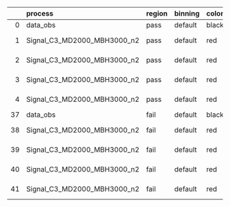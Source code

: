 |    | process                     | region   | binning   | color   | process_type   |   scale | variation   | source_filename                                                      | source_histname    | alias                       | title     |   combine_idx |     lnN |   shapes | syst_type   | direction   | variation_alias   |
|---:|:----------------------------|:---------|:----------|:--------|:---------------|--------:|:------------|:---------------------------------------------------------------------|:-------------------|:----------------------------|:----------|--------------:|--------:|---------:|:------------|:------------|:------------------|
|  0 | data_obs                    | pass     | default   | black   | DATA           |       1 | nominal     | ./histograms_for_2DAlphabet_v18//BH_Data.root                        | hpass              | Data                        | Data      |           nan | nan     |      nan | nan         | nan         | nan               |
|  1 | Signal_C3_MD2000_MBH3000_n2 | pass     | default   | red     | SIGNAL         |       1 | lumi        | ./histograms_for_2DAlphabet_v18//BH_Signal_C3_MD2000_MBH3000_n2.root | hpass              | Signal_C3_MD2000_MBH3000_n2 | BH signal |           nan |   1.016 |      nan | lnN         | nan         | nan               |
|  2 | Signal_C3_MD2000_MBH3000_n2 | pass     | default   | red     | SIGNAL         |       1 | SVM         | ./histograms_for_2DAlphabet_v18//BH_Signal_C3_MD2000_MBH3000_n2.root | hpass_SVMsyst_up   | Signal_C3_MD2000_MBH3000_n2 | BH signal |           nan | nan     |        1 | shapes      | Up          | SVMsyst           |
|  3 | Signal_C3_MD2000_MBH3000_n2 | pass     | default   | red     | SIGNAL         |       1 | SVM         | ./histograms_for_2DAlphabet_v18//BH_Signal_C3_MD2000_MBH3000_n2.root | hpass_SVMsyst_down | Signal_C3_MD2000_MBH3000_n2 | BH signal |           nan | nan     |        1 | shapes      | Down        | SVMsyst           |
|  4 | Signal_C3_MD2000_MBH3000_n2 | pass     | default   | red     | SIGNAL         |       1 | nominal     | ./histograms_for_2DAlphabet_v18//BH_Signal_C3_MD2000_MBH3000_n2.root | hpass              | Signal_C3_MD2000_MBH3000_n2 | BH signal |           nan | nan     |      nan | nan         | nan         | nan               |
| 37 | data_obs                    | fail     | default   | black   | DATA           |       1 | nominal     | ./histograms_for_2DAlphabet_v18//BH_Data.root                        | hfail              | Data                        | Data      |           nan | nan     |      nan | nan         | nan         | nan               |
| 38 | Signal_C3_MD2000_MBH3000_n2 | fail     | default   | red     | SIGNAL         |       1 | lumi        | ./histograms_for_2DAlphabet_v18//BH_Signal_C3_MD2000_MBH3000_n2.root | hfail              | Signal_C3_MD2000_MBH3000_n2 | BH signal |           nan |   1.016 |      nan | lnN         | nan         | nan               |
| 39 | Signal_C3_MD2000_MBH3000_n2 | fail     | default   | red     | SIGNAL         |       1 | SVM         | ./histograms_for_2DAlphabet_v18//BH_Signal_C3_MD2000_MBH3000_n2.root | hfail_SVMsyst_up   | Signal_C3_MD2000_MBH3000_n2 | BH signal |           nan | nan     |        1 | shapes      | Up          | SVMsyst           |
| 40 | Signal_C3_MD2000_MBH3000_n2 | fail     | default   | red     | SIGNAL         |       1 | SVM         | ./histograms_for_2DAlphabet_v18//BH_Signal_C3_MD2000_MBH3000_n2.root | hfail_SVMsyst_down | Signal_C3_MD2000_MBH3000_n2 | BH signal |           nan | nan     |        1 | shapes      | Down        | SVMsyst           |
| 41 | Signal_C3_MD2000_MBH3000_n2 | fail     | default   | red     | SIGNAL         |       1 | nominal     | ./histograms_for_2DAlphabet_v18//BH_Signal_C3_MD2000_MBH3000_n2.root | hfail              | Signal_C3_MD2000_MBH3000_n2 | BH signal |           nan | nan     |      nan | nan         | nan         | nan               |